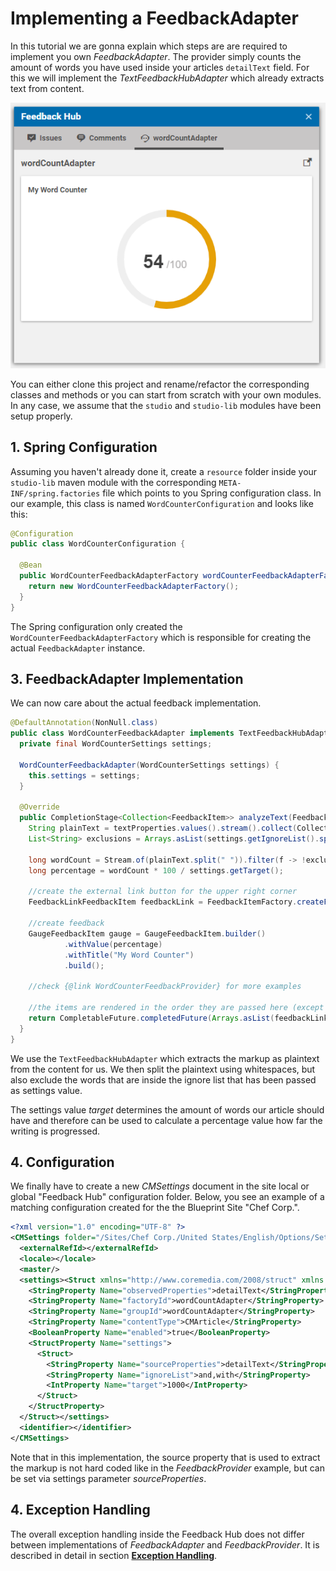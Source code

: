 # Implementing a FeedbackAdapter 

In this tutorial we are gonna explain which steps are are required to 
implement you own _FeedbackAdapter_. The provider simply counts the amount of words
you have used inside your articles `detailText` field. 
For this we will implement the _TextFeedbackHubAdapter_ which already extracts
text from content. 


![Feedback Rendering](images/feedback_example_2.png "Feedback Rendering")

You can either clone this project and rename/refactor
the corresponding classes and methods or you can start from scratch with your own modules.
In any case, we assume that the `studio` and `studio-lib` modules have been setup properly.

## 1. Spring Configuration

Assuming you haven't already done it, create a `resource` folder inside your
`studio-lib` maven module with the corresponding `META-INF/spring.factories` file
which points to you Spring configuration class. In our example, this class is 
named `WordCounterConfiguration` and looks like this:

```java
@Configuration
public class WordCounterConfiguration {

  @Bean
  public WordCounterFeedbackAdapterFactory wordCounterFeedbackAdapterFactory() {
    return new WordCounterFeedbackAdapterFactory();
  }
}
``` 

The Spring configuration only created the `WordCounterFeedbackAdapterFactory`
which is responsible for creating the actual `FeedbackAdapter` instance.




## 3. FeedbackAdapter Implementation

We can now care about the actual feedback implementation.

```java
@DefaultAnnotation(NonNull.class)
public class WordCounterFeedbackAdapter implements TextFeedbackHubAdapter {
  private final WordCounterSettings settings;

  WordCounterFeedbackAdapter(WordCounterSettings settings) {
    this.settings = settings;
  }

  @Override
  public CompletionStage<Collection<FeedbackItem>> analyzeText(FeedbackContext context, Map<String, String> textProperties, @Nullable Locale locale) {
    String plainText = textProperties.values().stream().collect(Collectors.joining(" "));
    List<String> exclusions = Arrays.asList(settings.getIgnoreList().split(","));

    long wordCount = Stream.of(plainText.split(" ")).filter(f -> !exclusions.contains(f)).count();
    long percentage = wordCount * 100 / settings.getTarget();

    //create the external link button for the upper right corner
    FeedbackLinkFeedbackItem feedbackLink = FeedbackItemFactory.createFeedbackLink("https://github.com/CoreMedia/feedback-hub-adapter-tutorial");

    //create feedback
    GaugeFeedbackItem gauge = GaugeFeedbackItem.builder()
            .withValue(percentage)
            .withTitle("My Word Counter")
            .build();

    //check {@link WordCounterFeedbackProvider} for more examples

    //the items are rendered in the order they are passed here (except the feedbackLink which is always rendered at the top)
    return CompletableFuture.completedFuture(Arrays.asList(feedbackLink, gauge));
  }
}
```


We use the `TextFeedbackHubAdapter` which extracts the markup as plaintext from the content for us.
We then split the plaintext using whitespaces, but also
exclude the words that are inside the ignore list that has been passed 
as settings value.

The settings value _target_ determines
the amount of words our article should have and therefore can be used to 
calculate a percentage value how far the writing is progressed.


## 4. Configuration

We finally have to create a new _CMSettings_ document
in the site local or global "Feedback Hub" configuration folder. Below, you see
an example of a matching configuration created for the the Blueprint Site "Chef Corp.". 

```xml
<?xml version="1.0" encoding="UTF-8" ?>
<CMSettings folder="/Sites/Chef Corp./United States/English/Options/Settings/Feedback Hub" name="Wordcounter Adapter" xmlns:cmexport="http://www.coremedia.com/2012/cmexport">
  <externalRefId></externalRefId>
  <locale></locale>
  <master/>
  <settings><Struct xmlns="http://www.coremedia.com/2008/struct" xmlns:xlink="http://www.w3.org/1999/xlink">
    <StringProperty Name="observedProperties">detailText</StringProperty>
    <StringProperty Name="factoryId">wordCountAdapter</StringProperty>
    <StringProperty Name="groupId">wordCountAdapter</StringProperty>
    <StringProperty Name="contentType">CMArticle</StringProperty>
    <BooleanProperty Name="enabled">true</BooleanProperty>
    <StructProperty Name="settings">
      <Struct>
        <StringProperty Name="sourceProperties">detailText</StringProperty>
        <StringProperty Name="ignoreList">and,with</StringProperty>
        <IntProperty Name="target">1000</IntProperty>
      </Struct>
    </StructProperty>
  </Struct></settings>
  <identifier></identifier>
</CMSettings>
```

Note that in this implementation, the source property that is used to 
extract the markup is not hard coded like in the _FeedbackProvider_ example,
but can be set via settings parameter _sourceProperties_.

## 4. Exception Handling

The overall exception handling inside the Feedback Hub does not differ between
implementations of _FeedbackAdapter_ and _FeedbackProvider_. 
It is described in detail in section **[Exception Handling](exception_handling.md)**.
